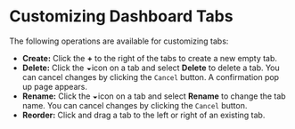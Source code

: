[title]: # (Customizing Dashboard Tabs)
[tags]: # (XXX)
[priority]: # (10)

# Customizing Dashboard Tabs

The following operations are available for customizing tabs:

- **Create:** Click the **+** to the right of the tabs to create a new empty tab.
- **Delete:** Click the ![1556733151372](images/1556733151372.png)icon on a tab and select **Delete** to delete a tab. You can cancel changes by clicking the `Cancel` button. A confirmation pop up page appears.
- **Rename:** Click the ![1556733151372](images/1556733151372.png)icon on a tab and select **Rename** to change the tab name. You can cancel changes by clicking the `Cancel` button. 
- **Reorder:** Click and drag a tab to the left or right of an existing tab. 
